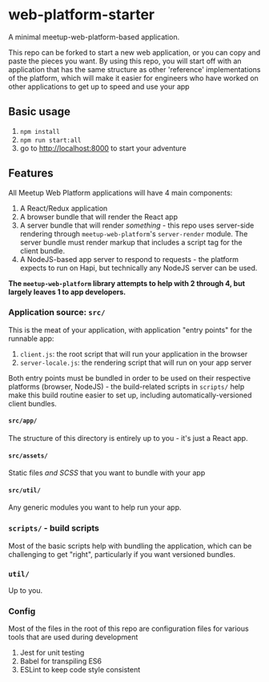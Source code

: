 # web-platform-starter
 
A minimal meetup-web-platform-based application.

This repo can be forked to start a new web application, or you can copy and
paste the pieces you want. By using this repo, you will start off with an
application that has the same structure as other 'reference' implementations
of the platform, which will make it easier for engineers who have worked on
other applications to get up to speed and use your app

## Basic usage

1. `npm install`
2. `npm run start:all`
3. go to [http://localhost:8000](http://localhost:8000) to start your adventure

## Features

All Meetup Web Platform applications will have 4 main components:

1. A React/Redux application
2. A browser bundle that will render the React app
3. A server bundle that will render _something_ - this repo uses server-side
rendering through `meetup-web-platform`'s `server-render` module. The server
bundle must render markup that includes a script tag for the client bundle.
4. A NodeJS-based app server to respond to requests - the platform expects to
run on Hapi, but technically any NodeJS server can be used.

**The `meetup-web-platform` library attempts to help with 2 through 4, but largely
leaves 1 to app developers.**

### Application source: `src/`

This is the meat of your application, with application "entry points" for the
runnable app:

1. `client.js`: the root script that will run your application in the browser
2. `server-locale.js`: the rendering script that will run on your app server

Both entry points must be bundled in order to be used on their respective
platforms (browser, NodeJS) - the build-related scripts in `scripts/` help make
this build routine easier to set up, including automatically-versioned client
bundles.

#### `src/app/`

The structure of this directory is entirely up to you - it's just a React app.

#### `src/assets/`

Static files _and SCSS_ that you want to bundle with your app

#### `src/util/`

Any generic modules you want to help run your app.

### `scripts/` - build scripts

Most of the basic scripts help with bundling the application, which can be
challenging to get "right", particularly if you want versioned bundles.

### `util/`

Up to you.

### Config

Most of the files in the root of this repo are configuration files for various
tools that are used during development

1. Jest for unit testing
2. Babel for transpiling ES6
3. ESLint to keep code style consistent

